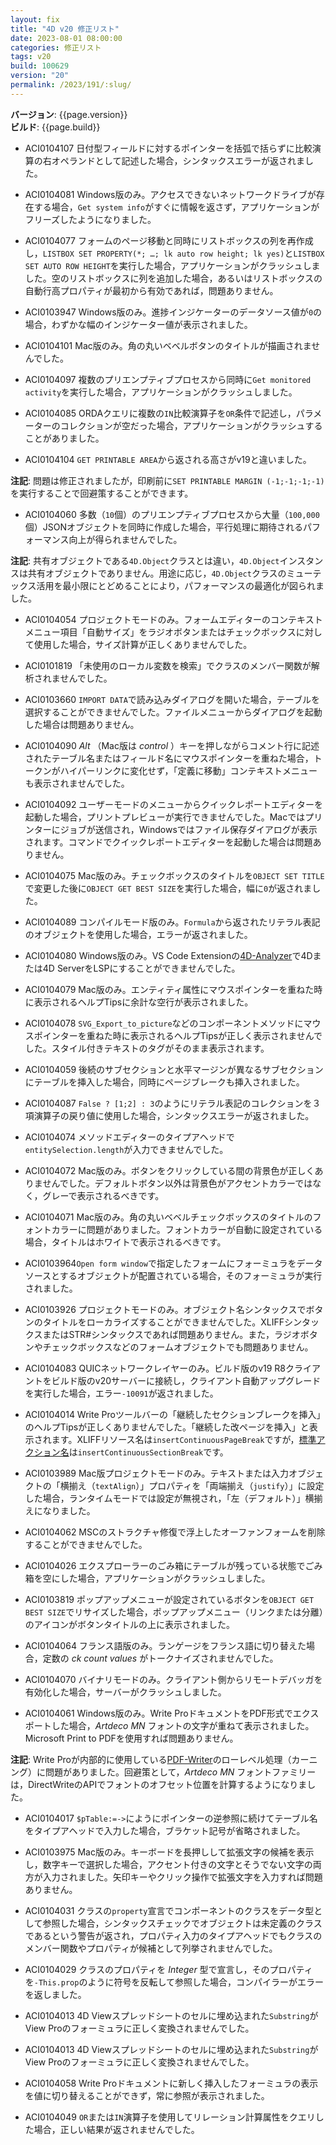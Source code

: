 ```yaml
---
layout: fix
title: "4D v20 修正リスト"
date: 2023-08-01 08:00:00
categories: 修正リスト
tags: v20 
build: 100629
version: "20"
permalink: /2023/191/:slug/
---
```


**バージョン**: {{page.version}}  
**ビルド**: {{page.build}} 

* ACI0104107 日付型フィールドに対するポインターを括弧で括らずに比較演算の右オペランドとして記述した場合，シンタックスエラーが返されました。

* ACI0104081 Windows版のみ。アクセスできないネットワークドライブが存在する場合，`Get system info`がすぐに情報を返さず，アプリケーションがフリーズしたようになりました。

* ACI0104077 フォームのページ移動と同時にリストボックスの列を再作成し，`LISTBOX SET PROPERTY(*; …; lk auto row height; lk yes)`と`LISTBOX SET AUTO ROW HEIGHT`を実行した場合，アプリケーションがクラッシュしました。空のリストボックスに列を追加した場合，あるいはリストボックスの自動行高プロパティが最初から有効であれば，問題ありません。

* ACI0103947 Windows版のみ。進捗インジケーターのデータソース値が`0`の場合，わずかな幅のインジケーター値が表示されました。

* ACI0104101 Mac版のみ。角の丸いベベルボタンのタイトルが描画されませんでした。

* ACI0104097 複数のプリエンプティブプロセスから同時に`Get monitored activity`を実行した場合，アプリケーションがクラッシュしました。

* ACI0104085 ORDAクエリに複数の`IN`比較演算子を`OR`条件で記述し，パラメーターのコレクションが空だった場合，アプリケーションがクラッシュすることがありました。

* ACI0104104 `GET PRINTABLE AREA`から返される高さがv19と違いました。

**注記**: 問題は修正されましたが，印刷前に`SET PRINTABLE MARGIN (-1;-1;-1;-1)`を実行することで回避策することができます。

* ACI0104060 多数（`10`個）のプリエンプティブプロセスから大量（`100,000`個）JSONオブジェクトを同時に作成した場合，平行処理に期待されるパフォーマンス向上が得られませんでした。

**注記**: 共有オブジェクトである`4D.Object`クラスとは違い，`4D.Object`インスタンスは共有オブジェクトでありません。用途に応じ，`4D.Object`クラスのミューテックス活用を最小限にとどめることにより，パフォーマンスの最適化が図られました。

* ACI0104054 プロジェクトモードのみ。フォームエディターのコンテキストメニュー項目「自動サイズ」をラジオボタンまたはチェックボックスに対して使用した場合，サイズ計算が正しくありませんでした。

* ACI0101819 「未使用のローカル変数を検索」でクラスのメンバー関数が解析されませんでした。

* ACI0103660 `IMPORT DATA`で読み込みダイアログを開いた場合，テーブルを選択することができませんでした。ファイルメニューからダイアログを起動した場合は問題ありません。

* ACI0104090 *Alt* （Mac版は *control* ）キーを押しながらコメント行に記述されたテーブル名またはフィールド名にマウスポインターを重ねた場合，トークンがハイパーリンクに変化せず，「定義に移動」コンテキストメニューも表示されませんでした。

* ACI0104092 ユーザーモードのメニューからクイックレポートエディターを起動した場合，プリントプレビューが実行できませんでした。Macではプリンターにジョブが送信され，Windowsではファイル保存ダイアログが表示されます。コマンドでクイックレポートエディターを起動した場合は問題ありません。

* ACI0104075 Mac版のみ。チェックボックスのタイトルを`OBJECT SET TITLE`で変更した後に`OBJECT GET BEST SIZE`を実行した場合，幅に`0`が返されました。

* ACI0104089 コンパイルモード版のみ。`Formula`から返されたリテラル表記のオブジェクトを使用した場合，エラーが返されました。

* ACI0104080 Windows版のみ。VS Code Extensionの[4D-Analyzer](https://marketplace.visualstudio.com/items?itemName=4D.4d-analyzer)で4Dまたは4D ServerをLSPにすることができませんでした。

* ACI0104079 Mac版のみ。エンティティ属性にマウスポインターを重ねた時に表示されるヘルプTipsに余計な空行が表示されました。

* ACI0104078 `SVG_Export_to_picture`などのコンポーネントメソッドにマウスポインターを重ねた時に表示されるヘルプTipsが正しく表示されませんでした。スタイル付きテキストのタグがそのまま表示されます。

* ACI0104059 後続のサブセクションと水平マージンが異なるサブセクションにテーブルを挿入した場合，同時にページブレークも挿入されました。

* ACI0104087 `False ? [1;2] : 3`のようにリテラル表記のコレクションを３項演算子の戻り値に使用した場合，シンタックスエラーが返されました。

* ACI0104074 メソッドエディターのタイプアヘッドで`entitySelection.length`が入力できませんでした。

* ACI0104072 Mac版のみ。ボタンをクリックしている間の背景色が正しくありませんでした。デフォルトボタン以外は背景色がアクセントカラーではなく，グレーで表示されるべきです。

* ACI0104071 Mac版のみ。角の丸いベベルチェックボックスのタイトルのフォントカラーに問題がありました。フォントカラーが自動に設定されている場合，タイトルはホワイトで表示されるべきです。

* ACI0103964`Open form window`で指定したフォームにフォーミュラをデータソースとするオブジェクトが配置されている場合，そのフォーミュラが実行されました。

* ACI0103926 プロジェクトモードのみ。オブジェクト名シンタックスでボタンのタイトルをローカライズすることができませんでした。XLIFFシンタックスまたはSTR#シンタックスであれば問題ありません。また，ラジオボタンやチェックボックスなどのフォームオブジェクトでも問題ありません。

* ACI0104083 QUICネットワークレイヤーのみ。ビルド版のv19 R8クライアントをビルド版のv20サーバーに接続し，クライアント自動アップグレードを実行した場合，エラー`-10091`が返されました。

* ACI0104014 Write Proツールバーの「継続したセクションブレークを挿入」のヘルプTipsが正しくありませんでした。「継続した改ページを挿入」と表示されます。XLIFFリソース名は`insertContinuousPageBreak`ですが，[標準アクション名](https://doc.4d.com/4Dv20/4D/20/Using-4D-Write-Pro-standard-actions.200-6229456.ja.html)は`insertContinuousSectionBreak`です。

* ACI0103989 Mac版プロジェクトモードのみ。テキストまたは入力オブジェクトの「横揃え（`textAlign`）」プロパティを「両端揃え（`justify`）」に設定した場合，ランタイムモードでは設定が無視され，「左（デフォルト）」横揃えになりました。

* ACI0104062 MSCのストラクチャ修復で浮上したオーファンフォームを削除することができませんでした。

* ACI0104026 エクスプローラーのごみ箱にテーブルが残っている状態でごみ箱を空にした場合，アプリケーションがクラッシュしました。

* ACI0103819 ポップアップメニューが設定されているボタンを`OBJECT GET BEST SIZE`でリサイズした場合，ポップアップメニュー（リンクまたは分離）のアイコンがボタンタイトルの上に表示されました。

* ACI0104064 フランス語版のみ。ランゲージをフランス語に切り替えた場合，定数の *ck count values* がトークナイズされませんでした。

* ACI0104070 バイナリモードのみ。クライアント側からリモートデバッガを有効化した場合，サーバーがクラッシュしました。

* ACI0104061 Windows版のみ。Write ProドキュメントをPDF形式でエクスポートした場合，*Artdeco MN* フォントの文字が重ねて表示されました。Microsoft Print to PDFを使用すれば問題ありません。

**注記**: Write Proが内部的に使用している[PDF-Writer](https://github.com/galkahana/PDF-Writer)のローレベル処理（カーニング）に問題がありました。回避策として，*Artdeco MN* フォントファミリーは，DirectWriteのAPIでフォントのオフセット位置を計算するようになりました。

* ACI0104017 `$pTable:=->`にようにポインターの逆参照に続けてテーブル名をタイプアヘッドで入力した場合，ブラケット記号が省略されました。

* ACI0103975 Mac版のみ。キーボードを長押しして拡張文字の候補を表示し，数字キーで選択した場合，アクセント付きの文字とそうでない文字の両方が入力されました。矢印キーやクリック操作で拡張文字を入力すれば問題ありません。

* ACI0104031 クラスの`property`宣言でコンポーネントのクラスをデータ型として参照した場合，シンタックスチェックでオブジェクトは未定義のクラスであるという警告が返され，プロパティ入力のタイプアヘッドでもクラスのメンバー関数やプロパティが候補として列挙されませんでした。

* ACI0104029 クラスのプロパティを *Integer* 型で宣言し，そのプロパティを`-This.prop`のように符号を反転して参照した場合，コンパイラーがエラーを返しました。

* ACI0104013 4D Viewスプレッドシートのセルに埋め込まれた`Substring`がView Proのフォーミュラに正しく変換されませんでした。

* ACI0104013 4D Viewスプレッドシートのセルに埋め込まれた`Substring`がView Proのフォーミュラに正しく変換されませんでした。

* ACI0104058 Write Proドキュメントに新しく挿入したフォーミュラの表示を値に切り替えることができず，常に参照が表示されました。

* ACI0104049 `OR`または`IN`演算子を使用してリレーション計算属性をクエリした場合，正しい結果が返されませんでした。
